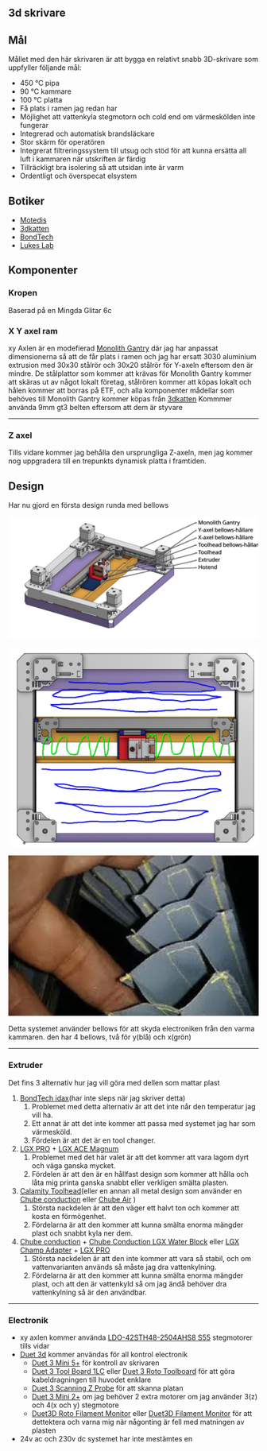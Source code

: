 ## 3d skrivare

## Mål

Mållet med den här skrivaren är att bygga en relativt snabb 3D-skrivare som uppfyller följande mål:

- 450 °C pipa
- 90 °C kammare
- 100 °C platta
- Få plats i ramen jag redan har
- Möjlighet att vattenkyla stegmotorn och cold end om värmeskölden inte fungerar
- Integrerad och automatisk brandsläckare
- Stor skärm för operatören
- Integrerat filtreringssystem till utsug och stöd för att kunna ersätta all luft i kammaren när utskriften är färdig
- Tillräckligt bra isolering så att utsidan inte är varm
- Ordentligt och överspecat elsystem

## Botiker

- [Motedis](https://www.motedis.se/se)
- [3dkatten](https://www.3dkatten.se/ "https://www.3dkatten.se")
- [BondTech](https://www.bondtech.se/)
- [Lukes Lab](https://www.lukeslabonline.com/)

## Komponenter

### Kropen

Baserad på en Mingda Glitar 6c

### X Y axel ram

xy Axlen är en modefierad [Monolith Gantry](https://github.com/CloakedWayne/Monolith_Gantry_V2-VT) där jag har anpassat dimensionerna så att de får plats i ramen och jag har ersatt 3030 aluminium extrusion med 30x30 stålrör och 30x20 stålrör för Y-axeln eftersom den är mindre. De stålplattor som kommer att krävas för Monolith Gantry kommer att skäras ut av något lokalt företag, stålrören kommer att köpas lokalt och hålen kommer att borras på ETF, och alla komponenter mådellar som behöves till Monolith Gantry kommer köpas från [3dkatten](https://www.3dkatten.se/ "https://www.3dkatten.se")
Kommmer använda 9mm gt3 belten eftersom att dem är styvare

---

### Z axel

Tills vidare kommer jag behålla den ursprungliga Z-axeln, men jag kommer nog uppgradera till en trepunkts dynamisk platta i framtiden.

## Design

Har nu gjord en första design runda med bellows

![](assets/20250623_203657_image.png)


![](assets/20250623_204100_image.png)


![](assets/20250623_204252_image.png)

Detta systemet använder bellows för att skyda electroniken från den varma kammaren. den har 4 bellows, två för y(blå) och x(grön)

---



### Extruder

Det fins 3 alternativ hur jag vill göra med dellen som mattar plast

1. [BondTech idax](https://www.bondtech.se/indx-by-bondtech/)(har inte sleps när jag skriver detta)
   1. Problemet med detta alternativ är att det inte når den temperatur jag vill ha.
   2. Ett annat är att det inte kommer att passa med systemet jag har som värmesköld.
   3. Fördelen är att det är en tool changer.
2. [LGX PRO](https://www.bondtech.se/product/lgx-pro-large-gears-extruder/) + [LGX ACE Magnum](https://www.bondtech.se/product/lgx-ace-magnum-plus-hotend/)
   1. Problemet med det här valet är att det kommer att vara lagom dyrt och väga ganska mycket.
   2. Fördelen är att den är en hållfast design som kommer att hålla och låta mig printa ganska snabbt eller verkligen smälta plasten.
3. [Calamity Toolhead](https://www.lukeslabonline.com/products/calamity-toolhead-electronics-fans?pr_prod_strat=e5_desc&pr_rec_id=733d66568&pr_rec_pid=9254720569645&pr_ref_pid=9738161357101&pr_seq=uniform)(eller en annan all metal design som använder en [Chube conduction](https://www.lukeslabonline.com/products/chube-conduction) eller [Chube Air](https://www.lukeslabonline.com/products/chube-air) )
   1. Största nackdelen är att den väger ett halvt ton och kommer att kosta en förmögenhet.
   2. Fördelarna är att den kommer att kunna smälta enorma mängder plast och snabbt kyla ner dem.
4. [Chube conduction](https://www.lukeslabonline.com/products/chube-conductionhttps:/) + [Chube Conduction  LGX Water Block](https://www.lukeslabonline.com/products/chube-conduction-water-block) eller [LGX Champ Adapter](https://www.lukeslabonline.com/products/chube-lgx-champ?pr_prod_strat=e5_desc&pr_rec_id=590d7d986&pr_rec_pid=9569019363629&pr_ref_pid=9675655446829&pr_seq=uniform) + [LGX PRO](https://www.bondtech.se/product/lgx-pro-large-gears-extruder/)
   1. Största nackdelen är att den inte kommer att vara så stabil, och om vattenvarianten används så måste jag dra vattenkylning.
   2. Fördelarna är att den kommer att kunna smälta enorma mängder plast, och att den är vattenkyld så om jag ändå behöver dra vattenkylning så är den användbar.

---

### Electronik

- xy axlen kommer använda [LDO-42STH48-2504AHS8 S55](https://3dkatten.se/products/ldo-42sth48-2504ahs8-s55-1) stegmotorer tills vidar
- [Duet 3d](https://www.duet3d.com/) kommer användas för all kontrol electronik
  - [Duet 3 Mini 5+](https://www.duet3d.com/duet3mini5plus) för kontroll av skrivaren
  - [Duet 3 Tool Board 1LC](https://www.duet3d.com/duet3toolboard1lc) eller [Duet 3 Roto Toolboard](https://www.duet3d.com/Duet3RotoToolboard) för att göra kabeldragningen till huvodet enklare
  - [Duet 3 Scanning Z Probe](https://www.duet3d.com/Duet3ScanningZProbe) för att skanna platan
  - [Duet 3 Mini 2+](https://www.duet3d.com/duet3expansionmini2plus) om jag behöver 2 extra motorer om jag använder 3(z) och 4(x och y) stegmotore
  - [Duet3D Roto Filament Monitor](https://www.duet3d.com/rotofilamentmonitor) eller [Duet3D Filament Monitor](https://www.duet3d.com/filamentmonitor) för att dettektera och varna mig när någonting är fell med matningen av plasten
- 24v ac och 230v dc systemet har inte mestämtes en
